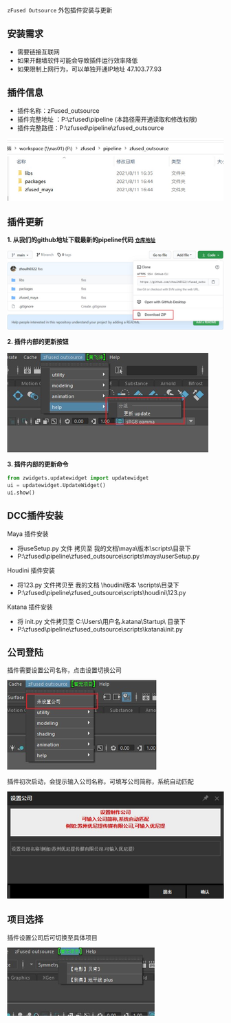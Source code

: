 `zFused Outsource` 外包插件安装与更新

## 安装需求
- 需要链接互联网
- 如果开翻墙软件可能会导致插件运行效率降低
- 如果限制上网行为，可以单独开通IP地址 47.103.77.93

## 插件信息
+ 插件名称：zFused_outsource
+ 插件完整地址 ：P:\zfused\pipeline  (本路径需开通读取和修改权限)
+ 插件完整路径：P:\zfused\pipeline\zfused_outsource

![](sources/image/install/install_path.jpg)

## 插件更新
__1. 从我们的github地址下载最新的pipeline代码 [`仓库地址`](https://github.com/zhoulh0322/zfused_outsource)__

![](sources/image/install/githubpath.jpg ':size=80%')

__2. 插件内部的更新按钮__

![](sources/image/install/mayaupdate.jpg)

__3. 插件内部的更新命令__
```python
from zwidgets.updatewidget import updatewidget
ui = updatewidget.UpdateWidget()
ui.show()
```

## DCC插件安装
Maya 插件安装
+ 将useSetup.py 文件 拷贝至 我的文档\maya\版本\scripts\目录下
+ P:\zfused\pipeline\zfused_outsource\scripts\maya\userSetup.py

Houdini 插件安装
+ 将123.py 文件拷贝至 我的文档 \houdini版本 \scripts\目录下
+ P:\zfused\pipeline\zfused_outsource\scripts\houdini\123.py

Katana 插件安装
+ 将 init.py 文件拷贝至 C:\Users\用户名\.katana\Startup\ 目录下
+ P:\zfused\pipeline\zfused_outsource\scripts\katana\init.py

## 公司登陆
插件需要设置公司名称，点击设置切换公司

![](sources/image/install/company_change.jpg)

插件初次启动，会提示输入公司名称，可填写公司简称，系统自动匹配

![](sources/image/install/company_name.jpg)

## 项目选择
插件设置公司后可切换至具体项目

![](sources/image/install/project_set.jpg)
